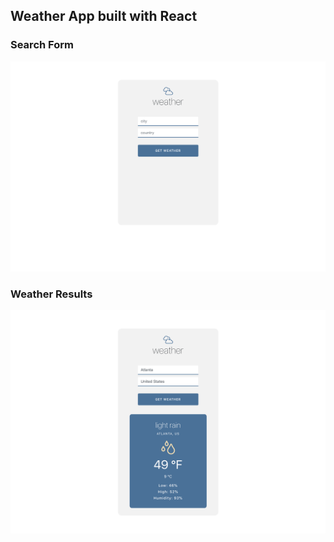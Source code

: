 ## Weather App built with React

### Search Form
![Search Form](https://github.com/aylinmarie/weather-app/blob/master/src/assets/img/front.png)

### Weather Results
![Weather Results](https://github.com/aylinmarie/weather-app/blob/master/src/assets/img/search.png)
